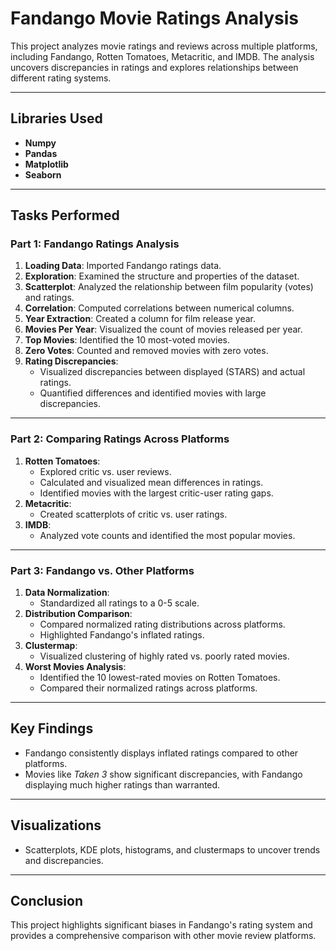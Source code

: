 # Fandango Movie Ratings Analysis

This project analyzes movie ratings and reviews across multiple platforms, including Fandango, Rotten Tomatoes, Metacritic, and IMDB. The analysis uncovers discrepancies in ratings and explores relationships between different rating systems.

---

## Libraries Used
- **Numpy**
- **Pandas**
- **Matplotlib**
- **Seaborn**

---

## Tasks Performed

### Part 1: Fandango Ratings Analysis
1. **Loading Data**: Imported Fandango ratings data.
2. **Exploration**: Examined the structure and properties of the dataset.
3. **Scatterplot**: Analyzed the relationship between film popularity (votes) and ratings.
4. **Correlation**: Computed correlations between numerical columns.
5. **Year Extraction**: Created a column for film release year.
6. **Movies Per Year**: Visualized the count of movies released per year.
7. **Top Movies**: Identified the 10 most-voted movies.
8. **Zero Votes**: Counted and removed movies with zero votes.
9. **Rating Discrepancies**:
    - Visualized discrepancies between displayed (STARS) and actual ratings.
    - Quantified differences and identified movies with large discrepancies.

---

### Part 2: Comparing Ratings Across Platforms
1. **Rotten Tomatoes**:
    - Explored critic vs. user reviews.
    - Calculated and visualized mean differences in ratings.
    - Identified movies with the largest critic-user rating gaps.
2. **Metacritic**:
    - Created scatterplots of critic vs. user ratings.
3. **IMDB**:
    - Analyzed vote counts and identified the most popular movies.

---

### Part 3: Fandango vs. Other Platforms
1. **Data Normalization**:
    - Standardized all ratings to a 0-5 scale.
2. **Distribution Comparison**:
    - Compared normalized rating distributions across platforms.
    - Highlighted Fandango's inflated ratings.
3. **Clustermap**:
    - Visualized clustering of highly rated vs. poorly rated movies.
4. **Worst Movies Analysis**:
    - Identified the 10 lowest-rated movies on Rotten Tomatoes.
    - Compared their normalized ratings across platforms.

---

## Key Findings
- Fandango consistently displays inflated ratings compared to other platforms.
- Movies like *Taken 3* show significant discrepancies, with Fandango displaying much higher ratings than warranted.

---

## Visualizations
- Scatterplots, KDE plots, histograms, and clustermaps to uncover trends and discrepancies.

---

## Conclusion
This project highlights significant biases in Fandango's rating system and provides a comprehensive comparison with other movie review platforms.

